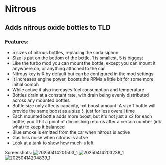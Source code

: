 # Nitrous
## Adds nitrous oxide bottles to TLD

### Features:
- 5 sizes of nitrous bottles, replacing the soda siphon
- Size is put on the bottom of the bottle. 1 is smallest, 5 is biggest
- Like the turbo mod you can mount the bottle, except you can mount it anywhere on, or anything attached to the car
- Nitrous key is R by default but can be configured in the mod settings
- It increases engine power, boosts the RPMs a little bit for some more initial oomph
- While active it also increases fuel consumption and temperature
- Bottles drain at a constant rate, with drain being evenly distributed across any mounted bottles
- Bottle size only affects capacity, not boost amount. A size 1 bottle will provide the same boost as a size 5, just for less overall time
- Each mounted bottle adds more boost, but it's not just a x2 for each bottle, you'll hit a point of diminishing returns after a certain number (idk what) to keep it balanced
- Blue smoke is emitted from the car when nitrous is active
- Gas hiss noise when nitrous is active
- Look at a tank to show how much is left

Screenshots:
![20250414201503_1](https://github.com/user-attachments/assets/3e79ff46-2db1-491c-882e-50a5a370a52e)
![20250414203238_1](https://github.com/user-attachments/assets/afcdeffa-bbfc-47aa-ac9d-cd00d9519459)
![20250414204839_1](https://github.com/user-attachments/assets/b659a5cb-17af-404e-808c-16732fbb51fa)
